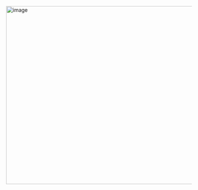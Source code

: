 <img width="975" height="483" alt="image" src="https://github.com/user-attachments/assets/252eed3c-7e70-46ee-a3be-d53b83df327b" />
